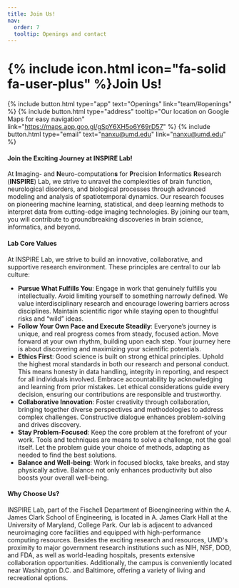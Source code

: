 ```yaml
---
title: Join Us!
nav:
  order: 7
  tooltip: Openings and contact
---
```


# {% include icon.html icon="fa-solid fa-user-plus" %}Join Us!
{%  include button.html  type="app"  text="Openings"  link="team/#openings" %}
{%  include button.html  type="address"  tooltip="Our location on Google Maps for easy navigation"  link="https://maps.app.goo.gl/gSpY6XH5o6Y69rD57" %}
{%  include button.html  type="email"  text="nanxu@umd.edu" link="nanxu@umd.edu" %}
#### Join the Exciting Journey at INSPIRE Lab!
At **I**maging- and **N**euro-computation**s** for **P**recision **I**nformatics **R**esearch (**INSPIRE**) Lab, we strive to unravel the complexities of brain function, neurological disorders, and biological processes through advanced modeling and analysis of spatiotemporal dynamics. Our research focuses on pioneering machine learning, statistical, and deep learning methods to interpret data from cutting-edge imaging technologies. By joining our team, you will contribute to groundbreaking discoveries in brain science, informatics, and beyond. 

<!-- * Current Research Directions include but not limited to:
  1. **Computational Brain Imaging & Brain Science**  
   Modeling functional brain networks using techniques from information theory, graphical models, and network science.
  2. **Artificial Intelligence and Data Analytics**  
   Developing bio-inspired AI, predictive models for therapy response, statistical learning applications, and more.
  3. **Functional Brain Dynamics**  
   Applying statistical and machine learning approaches to examine the brain’s spatiotemporal dynamics through multimodal neuroimaging.
We are currently recruiting **postdocs, graduate, and undergraduate students** to join our team! -->


#### Lab Core Values
At INSPIRE Lab, we strive to build an innovative, collaborative, and supportive research environment. These principles are central to our lab culture:
- **Pursue What Fulfills You**: Engage in work that genuinely fulfills you intellectually. Avoid limiting yourself to something narrowly defined. We value interdisciplinary research and encourage lowering barriers across disciplines. Maintain scientific rigor while staying open to thoughtful risks and “wild” ideas.
- **Follow Your Own Pace and Execute Steadily**: Everyone’s journey is unique, and real progress comes from steady, focused action. Move forward at your own rhythm, building upon each step. Your journey here is about discovering and maximizing your scientific potentials.
- **Ethics First**: Good science is built on strong ethical principles. Uphold the highest moral standards in both our research and personal conduct. This means honesty in data handling, integrity in reporting, and respect for all individuals involved. Embrace accountability by acknowledging and learning from prior mistakes. Let ethical considerations guide every decision, ensuring our contributions are responsible and trustworthy.
- **Collaborative Innovation**: Foster creativity through collaboration, bringing together diverse perspectives and methodologies to address complex challenges. Constructive dialogue enhances problem-solving and drives discovery.
- **Stay Problem-Focused**: Keep the core problem at the forefront of your work. Tools and techniques are means to solve a challenge, not the goal itself. Let the problem guide your choice of methods, adapting as needed to find the best solutions.
- **Balance and Well-being**: Work in focused blocks, take breaks, and stay physically active. Balance not only enhances productivity but also boosts your overall well-being.

#### Why Choose Us?
INSPIRE Lab, part of the Fischell Department of Bioengineering within the A. James Clark School of Engineering, is located in A. James Clark Hall at the University of Maryland, College Park. Our lab is adjacent to advanced neuroimaging core facilities and equipped with high-performance computing resources. Besides the exciting research and resources, UMD's proximity to major government research institutions such as NIH, NSF, DOD, and FDA, as well as world-leading hospitals, presents extensive collaboration opportunities. Additionally, the campus is conveniently located near Washington D.C. and Baltimore, offering a variety of living and recreational options.

<!-- {%
  include button.html
  type="github"
  link="some_github_handle"
  icon="fa-brands fa-github"
  text="Follow us on GitHub"
  tooltip="Follow us on GitHub for new releases"
  flip=true
  style="bare"
%} 
Interested in joining us? Check out our [openings](team/#openings)! -->




